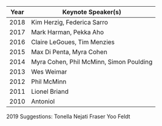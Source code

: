 | Year | Keynote Speaker(s) |
|---|---|
| 2018 | Kim Herzig,  Federica Sarro |
| 2017 | Mark Harman, Pekka Aho |
| 2016 | Claire LeGoues, Tim Menzies |
| 2015 | Max Di Penta, Myra Cohen |
| 2014 | Myra Cohen, Phil McMinn, Simon Poulding |
| 2013 | Wes Weimar |
| 2012 | Phil McMinn |
| 2011 | Lionel Briand |
| 2010 | Antoniol |


2019 Suggestions:
Tonella
Nejati
Fraser
Yoo
Feldt
